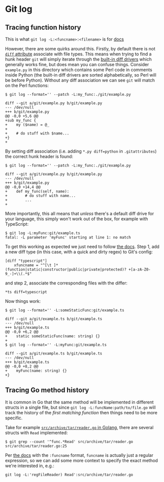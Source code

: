 # Git log

## Tracing function history

This is what `git log -L:<funcname>:<filename>` is for
[docs](https://git-scm.com/docs/git-log#Documentation/git-log.txt--Lltfuncnamegtltfilegt)

However, there are some quirks around this. Firstly, by default there is not
[`diff`
attribute](https://git-scm.com/docs/gitattributes#_setting_the_internal_diff_algorithm)
associate with file types. This means when trying to find a hunk header `git`
will simply iterate through the [built-in diff
drivers](https://git.kernel.org/pub/scm/git/git.git/tree/userdiff.c?h=6249de53a3016e33dd32ef83620068f19a4e08af#n42)
which generally works fine, but does mean you can confuse things. Consider
`example.py` in this directory which contains some Perl code in comments inside
Python (the built-in diff drivers are sorted alphabetically, so Perl will be
before Python). Without any diff association we can see `git` will match on the
Perl functions:

``` console
$ git log --format='' --patch -L:my_func:./git/example.py

diff --git a/git/example.py b/git/example.py
--- /dev/null
+++ b/git/example.py
@@ -0,0 +5,6 @@
+sub my_func {
+    my ($name) = @_
+    
+    # do stuff with $name...
+}
+
```

By setting diff association (i.e. adding `*.py diff=python` in `.gitattributes`)
the correct hunk header is found:

``` console
$ git log --format='' --patch -L:my_func:./git/example.py

diff --git a/git/example.py b/git/example.py
--- /dev/null
+++ b/git/example.py
@@ -0,0 +14,4 @@
+    def my_func(self, name):
+        # do stuff with name...
+        ...
+
```

More importantly, this all means that *unless* there's a default diff drive for
your language, this simply won't work out of the box, for example with
TypeScript:

``` console
$ git log -L:myFunc:git/example.ts
fatal: -L parameter 'myFunc' starting at line 1: no match
```

To get this working as expected we just need to follow [the
docs](https://git-scm.com/docs/gitattributes#_defining_a_custom_hunk_header).
Step 1, add a new diff type (in this case, with a quick and dirty regex) to
Git's config:

``` gitconfig
[diff "typescript"]
	xfuncname = "^[\t ]*(function|static|constructor|public|private|protected)? +[a-zA-Z0-9_-]+\\(.*$"
```

and step 2, associate the corresponding files with the differ:

``` gitattributes
*ts diff=typescript
```

Now things work:

``` console
$ git log --format='' -L:someStaticFunc:git/example.ts

diff --git a/git/example.ts b/git/example.ts
--- /dev/null
+++ b/git/example.ts
@@ -0,0 +6,2 @@
+    static someStaticFunc(name: string) {}
+
$ git log --format='' -L:myFunc:git/example.ts

diff --git a/git/example.ts b/git/example.ts
--- /dev/null
+++ b/git/example.ts
@@ -0,0 +8,2 @@
+    myFunc(name: string) {}
+}
```

## Tracing Go method history

It is common in Go that the same method will be implemented in different structs
in a single file, but since `git log -L:funcName:path/to/file.go` will track the
history of the *first matching function* then things need to be more specific.

Take for example [`src/archive/tar/reader.go` in
Golang](https://go.googlesource.com/go/+/b57a544f99e5c4166468737942b7af5acb5936b3/src/archive/tar/reader.go),
there are several structs with `Read` implemented:

``` console
$ git grep --count '^func.*Read' src/archive/tar/reader.go
src/archive/tar/reader.go:25
```

Per [the
docs](https://git-scm.com/docs/git-log#Documentation/git-log.txt--Lltfuncnamegtltfilegt)
with the `:funcname` format, `funcname` is actually just a regular expression,
so we can add some more context to specify the exact method we're interested in,
e.g.:

``` console
git log -L:'regFileReader) Read':src/archive/tar/reader.go
```
